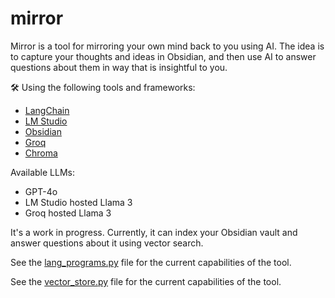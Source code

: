 # mirror

Mirror is a tool for mirroring your own mind back to you using AI. The idea is to capture your thoughts and ideas in Obsidian, and then use AI to answer questions about them in way that is insightful to you.

🛠️ Using the following tools and frameworks:

- [LangChain](https://github.com/langchain-ai/langchain) 
- [LM Studio](https://lmstudio.ai/)
- [Obsidian](https://obsidian.md/)
- [Groq](https://groq.com/)
- [Chroma](https://trychroma.com/)

Available LLMs:

- GPT-4o
- LM Studio hosted Llama 3
- Groq hosted Llama 3

It's a work in progress. Currently, it can index your Obsidian vault and answer questions about it using vector search.

See the [lang_programs.py](lang_programs.py) file for the current capabilities of the tool.

See the [vector_store.py](vector_store.py) file for the current capabilities of the tool.

